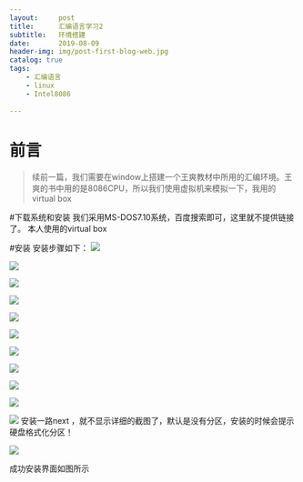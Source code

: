 ```yaml
---
layout:     post
title:      汇编语言学习2
subtitle:   环境搭建
date:       2019-08-09
header-img: img/post-first-blog-web.jpg
catalog: true
tags:
    - 汇编语言
    - linux
    - Intel8086
    
---
```

# 前言

>续前一篇，我们需要在window上搭建一个王爽教材中所用的汇编环境。王爽的书中用的是8086CPU，所以我们使用虚拟机来模拟一下，我用的virtual box


#下载系统和安装
我们采用MS-DOS7.10系统，百度搜索即可，这里就不提供链接了。
本人使用的virtual box



#安装
安装步骤如下：
![](https://raw.githubusercontent.com/dbb4560/StorePicturebed/master/wirtePicture/image20190809232533.png)

![](https://raw.githubusercontent.com/dbb4560/StorePicturebed/master/wirtePicture/image20190809232628.png)

![](https://raw.githubusercontent.com/dbb4560/StorePicturebed/master/wirtePicture/image20190809232640.png)

![](https://raw.githubusercontent.com/dbb4560/StorePicturebed/master/wirtePicture/image20190809232721.png)

![](https://raw.githubusercontent.com/dbb4560/StorePicturebed/master/wirtePicture/image20190809232752.png)

![](https://raw.githubusercontent.com/dbb4560/StorePicturebed/master/wirtePicture/image20190809232830.png)

![](https://raw.githubusercontent.com/dbb4560/StorePicturebed/master/wirtePicture/image20190809234722.png)

![](https://raw.githubusercontent.com/dbb4560/StorePicturebed/master/wirtePicture/image20190809234804.png)

![](https://raw.githubusercontent.com/dbb4560/StorePicturebed/master/wirtePicture/image20190809234840.png)

![](https://raw.githubusercontent.com/dbb4560/StorePicturebed/master/wirtePicture/image20190809235050.png)

![](https://raw.githubusercontent.com/dbb4560/StorePicturebed/master/wirtePicture/image20190809235143.png)
安装一路next ，就不显示详细的截图了，默认是没有分区，安装的时候会提示硬盘格式化分区！

![](https://raw.githubusercontent.com/dbb4560/StorePicturebed/master/wirtePicture/image20190809235955.png)

成功安装界面如图所示
